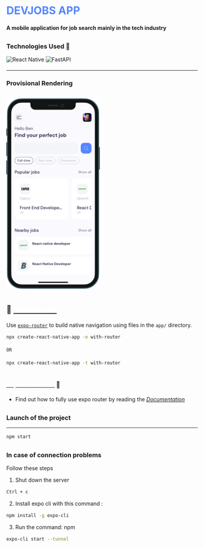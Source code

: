# <span style="color: #5486ff;">**DEVJOBS APP**</span>

#### A mobile application for job search mainly in the tech industry

<div style="margin-top: 30px;"></div>

### **Technologies Used** 🤖

<div style="margin-top: 10px;"></div>

![React Native](https://img.shields.io/badge/react_native-%2320232a.svg?style=for-the-badge&logo=react&logoColor=%2361DAFB)
![FastAPI](https://img.shields.io/badge/RapidAPI-4b81c0?style=for-the-badge&logo=api)

<div style="margin-top: 20px;"></div>
 
***

<div style="margin-top: 20px;"></div>

### **Provisional Rendering**

<div style="margin-top: 30px;"></div>

<img src="assets/images/iPhone-README-image.png" style="height: 500px"/>

<div style="margin-top: 10px;"></div>

#

<div style="margin-top: 35px;"></div>

## 🚀 [<span style="font-weight: bold; color: white">How to use</span>](#🚀-how-to-use)

<div style="margin-top: 20px;"></div>

Use [`expo-router`](https://expo.github.io/router) to build native navigation using files in the `app/` directory.

```sh
npx create-react-native-app -e with-router

OR

npx create-react-native-app -t with-router
```

#

<div style="margin-top: 30px;"></div>

### [<span style="font-weight: bold; color: white">Expo router Info</span>](#expo-router-info) 📝

<div style="margin-top: 20px;"></div>

- Find out how to fully use expo router by reading the [_Documentation_](https://expo.github.io/router)

<div style="margin-top: 30px;"></div>

### **Launch of the project**

---

```sh
npm start
```

<div style="margin-top: 30px;"></div>

### **In case of connection problems**

Follow these steps

1. Shut down the server

```sh
Ctrl + c
```

2. Install expo cli with this command :

```sh
npm install -g expo-cli
```

3. Run the command: npm

```sh
expo-cli start --tunnel
```

<!-- Takes an item from data and renders it into the list. Typical usage:

_renderItem = ({item}) => (
  <TouchableOpacity onPress={() => this._onPress(item)}>
    <Text>{item.title}</Text>
  <TouchableOpacity/>
);
...
<FlatList data={[{title: 'Title Text', key: 'item1'}]} renderItem={this._renderItem} />
Provides additional metadata like index if you need it.

AXIOS CONNECTION PROBLEM
Request failed with status code 429
at node_modules\axios\lib\core\settle.js:null in settle
at node_modules\axios\lib\adapters\xhr.js:null in onloadend
- ... 10 more stack frames from framework internals
-->
